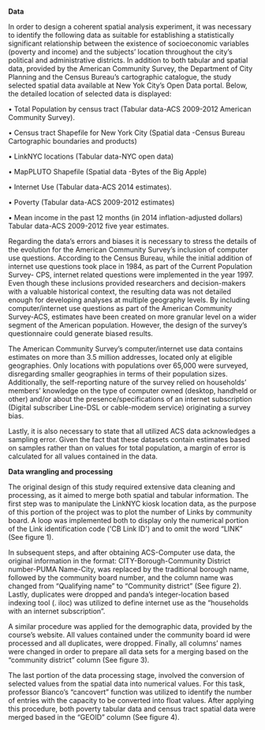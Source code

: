 **Data**

In order to design a coherent spatial analysis experiment, it was necessary to identify the following data as suitable for establishing a statistically significant relationship between the existence of socioeconomic variables (poverty and income) and the subjects’ location throughout the city’s political and administrative districts. In addition to both tabular and spatial data, provided by the American Community Survey, the Department of City Planning and the Census Bureau’s cartographic catalogue, the study selected spatial data available at New Yok City’s Open Data portal. Below, the detailed location of selected data is displayed:

•	Total Population by census tract (Tabular data-ACS 2009-2012 American Community Survey).

•	Census tract Shapefile for New York City (Spatial data -Census Bureau Cartographic boundaries and products) 

•	LinkNYC locations (Tabular data-NYC open data)

•	MapPLUTO Shapefile (Spatial data -Bytes of the Big Apple)

•	Internet Use (Tabular data-ACS 2014 estimates).

•	Poverty (Tabular data-ACS 2009-2012 estimates)

•	Mean income in the past 12 months (in 2014 inflation-adjusted dollars) Tabular data-ACS 2009-2012 five year estimates.

Regarding the data’s errors and biases it is necessary to stress the details of the evolution for the American Community Survey’s inclusion of computer use questions. According to the Census Bureau, while the initial addition of internet use questions took place in 1984, as part of the Current Population Survey- CPS, internet related questions were implemented in the year 1997. Even though these inclusions provided researchers and decision-makers with a valuable historical context, the resulting data was not detailed enough for developing analyses at multiple geography levels. By including computer/internet use questions as part of the American Community Survey-ACS, estimates have been created on more granular level on a wider segment of the American population. However, the design of the survey’s questionnaire could generate biased results. 

The American Community Survey’s computer/internet use data contains estimates on more than 3.5 million addresses, located only at eligible geographies. Only locations with populations over 65,000 were surveyed, disregarding smaller geographies in terms of their population sizes. Additionally, the self-reporting nature of the survey relied on households’ members’ knowledge on the type of computer owned (desktop, handheld or other) and/or about the presence/specifications of an internet subscription (Digital subscriber Line-DSL or cable-modem service) originating a survey bias. 

Lastly, it is also necessary to state that all utilized ACS data acknowledges a sampling error. Given the fact that these datasets contain estimates based on samples rather than on values for total population, a margin of error is calculated for all values contained in the data.   

**Data wrangling and processing**

The original design of this study required extensive data cleaning and processing, as it aimed to merge both spatial and tabular information. The first step was to manipulate the LinkNYC kiosk location data, as the purpose of this portion of the project was to plot the number of Links by community board. A loop was implemented both to display only the numerical portion of the Link identification code ('CB Link ID') and to omit the word “LINK” (See figure 1).

In subsequent steps, and after obtaining ACS-Computer use data, the original information in the format: CITY-Borough-Community District number-PUMA Name-City, was replaced by the traditional borough name, followed by the community board number, and the column name was changed from “Qualifying name” to “Community district” (See figure 2). Lastly, duplicates were dropped and panda’s integer-location based indexing tool (. iloc) was utilized to define internet use as the “households with an internet subscription”. 

A similar procedure was applied for the demographic data, provided by the course’s website. All values contained under the community board id were processed and all duplicates, were dropped. Finally, all columns’ names were changed in order to prepare all data sets for a merging based on the “community district” column (See figure 3). 

The last portion of the data processing stage, involved the conversion of selected values from the spatial data into numerical values. For this task, professor Bianco’s “cancovert” function was utilized to identify the number of entries with the capacity to be converted into float values. After applying this procedure, both poverty tabular data and census tract spatial data were merged based in the “GEOID” column (See figure 4).
